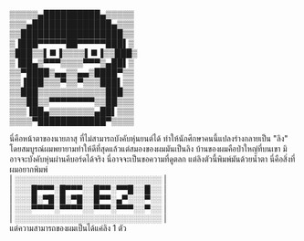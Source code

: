 ▒▒▒▒▒▄██████████▄▒▒▒▒▒                      
▒▒▒▄██████████████▄▒▒▒                      
▒▒██████████████████▒▒                      
▒▐███▀▀▀▀▀██▀▀▀▀▀███▌▒                      
▒███▒▒▌■▐▒▒▒▒▌■▐▒▒███▒                      
▒▐██▄▒▀▀▀▒▒▒▒▀▀▀▒▄██▌▒                      
▒▒▀████▒▄▄▒▒▄▄▒████▀▒▒                      
▒▒▐███▒▒▒▀▒▒▀▒▒▒███▌▒▒                      
▒▒███▒▒▒▒▒▒▒▒▒▒▒▒███▒▒                      
▒▒▒██▒▒▀▀▀▀▀▀▀▀▒▒██▒▒▒                      
▒▒▒▐██▄▒▒▒▒▒▒▒▒▄██▌▒▒▒                      
▒▒▒▒▀████████████▀▒▒▒▒

นี่คือหน้าตาของนายภาสุ ที่ไม่สามารถบังคับหุ่นยนต์ได้ ทำให้นักศึกษาคนนี้แปลงร่างกลายเป็น 
"ลิง" โดยสมบูรณ์ผมพยายามทำให้ดีที่สุดแล้วแต่สมองของผมมันเป็นลิง บ้านของผมคือป่าใหญ่ที่บนเขา 
มิอาจจะบังคับหุ่นผ่านคีบอร์ดได้จริง นี่อาจจะเป็นขอความที่ดูตลก แต่ลิงตัวนี้พิมพ์มันด้วยน้ำตา 
นี่คือสิ่งที่ผมอยากพิมพ์                                           
| ░░░░░░░░░░░░░░░░░░░░░░░░░░ |                       
| ░░░█▀▀▀░█▀▀▀░░█▀▀░▀▀█░░█░░ |                       
| ░░░█░▀█░█░▀█░░█▀▀░▄▀░░░▀░░ |                       
| ░░░▀▀▀▀░▀▀▀▀░░▀▀▀░▀▀▀░░▀░░ |                       
| ░░░░░░░░░░░░░░░░░░░░░░░░░░ |                       
แต่ความสามารถของผมเป็นได้แค่ลิง 1 ตัว

